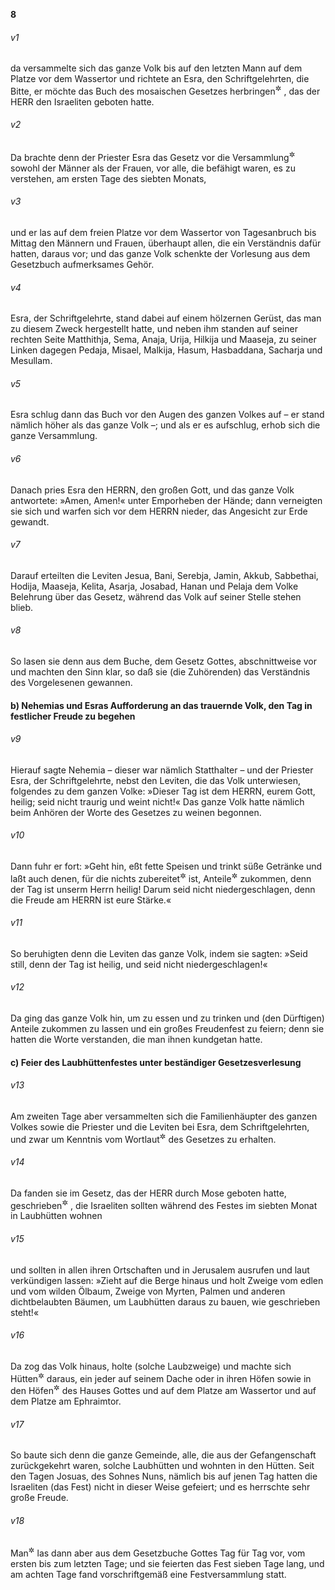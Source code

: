 __8__

###### v1
da versammelte sich das ganze Volk bis auf den letzten Mann auf dem Platze vor dem Wassertor und richtete an Esra, den Schriftgelehrten, die Bitte, er möchte das Buch des mosaischen Gesetzes herbringen<sup title="oder: holen">&#x2732;</sup>
, das der HERR den Israeliten geboten hatte.

###### v2
Da brachte denn der Priester Esra das Gesetz vor die Versammlung<sup title="oder: Gemeinde">&#x2732;</sup>
 sowohl der Männer als der Frauen, vor alle, die befähigt waren, es zu verstehen, am ersten Tage des siebten Monats,

###### v3
und er las auf dem freien Platze vor dem Wassertor von Tagesanbruch bis Mittag den Männern und Frauen, überhaupt allen, die ein Verständnis dafür hatten, daraus vor; und das ganze Volk schenkte der Vorlesung aus dem Gesetzbuch aufmerksames Gehör.

###### v4
Esra, der Schriftgelehrte, stand dabei auf einem hölzernen Gerüst, das man zu diesem Zweck hergestellt hatte, und neben ihm standen auf seiner rechten Seite Matthithja, Sema, Anaja, Urija, Hilkija und Maaseja, zu seiner Linken dagegen Pedaja, Misael, Malkija, Hasum, Hasbaddana, Sacharja und Mesullam.

###### v5
Esra schlug dann das Buch vor den Augen des ganzen Volkes auf – er stand nämlich höher als das ganze Volk –; und als er es aufschlug, erhob sich die ganze Versammlung.

###### v6
Danach pries Esra den HERRN, den großen Gott, und das ganze Volk antwortete: »Amen, Amen!« unter Emporheben der Hände; dann verneigten sie sich und warfen sich vor dem HERRN nieder, das Angesicht zur Erde gewandt.

###### v7
Darauf erteilten die Leviten Jesua, Bani, Serebja, Jamin, Akkub, Sabbethai, Hodija, Maaseja, Kelita, Asarja, Josabad, Hanan und Pelaja dem Volke Belehrung über das Gesetz, während das Volk auf seiner Stelle stehen blieb.

###### v8
So lasen sie denn aus dem Buche, dem Gesetz Gottes, abschnittweise vor und machten den Sinn klar, so daß sie (die Zuhörenden) das Verständnis des Vorgelesenen gewannen.

#### b) Nehemias und Esras Aufforderung an das trauernde Volk, den Tag in festlicher Freude zu begehen


###### v9
Hierauf sagte Nehemia – dieser war nämlich Statthalter – und der Priester Esra, der Schriftgelehrte, nebst den Leviten, die das Volk unterwiesen, folgendes zu dem ganzen Volke: »Dieser Tag ist dem HERRN, eurem Gott, heilig; seid nicht traurig und weint nicht!« Das ganze Volk hatte nämlich beim Anhören der Worte des Gesetzes zu weinen begonnen.

###### v10
Dann fuhr er fort: »Geht hin, eßt fette Speisen und trinkt süße Getränke und laßt auch denen, für die nichts zubereitet<sup title="oder: vorrätig">&#x2732;</sup>
 ist, Anteile<sup title="oder: Portionen">&#x2732;</sup>
 zukommen, denn der Tag ist unserm Herrn heilig! Darum seid nicht niedergeschlagen, denn die Freude am HERRN ist eure Stärke.«

###### v11
So beruhigten denn die Leviten das ganze Volk, indem sie sagten: »Seid still, denn der Tag ist heilig, und seid nicht niedergeschlagen!«

###### v12
Da ging das ganze Volk hin, um zu essen und zu trinken und (den Dürftigen) Anteile zukommen zu lassen und ein großes Freudenfest zu feiern; denn sie hatten die Worte verstanden, die man ihnen kundgetan hatte.

#### c) Feier des Laubhüttenfestes unter beständiger Gesetzesverlesung


###### v13
Am zweiten Tage aber versammelten sich die Familienhäupter des ganzen Volkes sowie die Priester und die Leviten bei Esra, dem Schriftgelehrten, und zwar um Kenntnis vom Wortlaut<sup title="oder: Inhalt">&#x2732;</sup>
 des Gesetzes zu erhalten.

###### v14
Da fanden sie im Gesetz, das der HERR durch Mose geboten hatte, geschrieben<sup title="3.Mose 23,40-42">&#x2732;</sup>
, die Israeliten sollten während des Festes im siebten Monat in Laubhütten wohnen

###### v15
und sollten in allen ihren Ortschaften und in Jerusalem ausrufen und laut verkündigen lassen: »Zieht auf die Berge hinaus und holt Zweige vom edlen und vom wilden Ölbaum, Zweige von Myrten, Palmen und anderen dichtbelaubten Bäumen, um Laubhütten daraus zu bauen, wie geschrieben steht!«

###### v16
Da zog das Volk hinaus, holte (solche Laubzweige) und machte sich Hütten<sup title="oder: Lauben">&#x2732;</sup>
 daraus, ein jeder auf seinem Dache oder in ihren Höfen sowie in den Höfen<sup title="= Vorhöfen">&#x2732;</sup>
 des Hauses Gottes und auf dem Platze am Wassertor und auf dem Platze am Ephraimtor.

###### v17
So baute sich denn die ganze Gemeinde, alle, die aus der Gefangenschaft zurückgekehrt waren, solche Laubhütten und wohnten in den Hütten. Seit den Tagen Josuas, des Sohnes Nuns, nämlich bis auf jenen Tag hatten die Israeliten (das Fest) nicht in dieser Weise gefeiert; und es herrschte sehr große Freude.

###### v18
Man<sup title="oder: Esra">&#x2732;</sup>
 las dann aber aus dem Gesetzbuche Gottes Tag für Tag vor, vom ersten bis zum letzten Tage; und sie feierten das Fest sieben Tage lang, und am achten Tage fand vorschriftgemäß eine Festversammlung statt.
